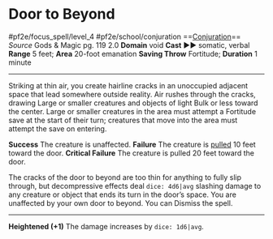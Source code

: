 # Door to Beyond
#pf2e/focus_spell/level_4 #pf2e/school/conjuration 
==[Conjuration](Conjuration.md)==
*Source* Gods & Magic pg. 119 2.0
**Domain** void
**Cast** ►► somatic, verbal
**Range** 5 feet; **Area** 20-foot emanation
**Saving Throw** Fortitude; **Duration** 1 minute

---
Striking at thin air, you create hairline cracks in an unoccupied adjacent space that lead somewhere outside reality. Air rushes through the cracks, drawing Large or smaller creatures and objects of light Bulk or less toward the center. Large or smaller creatures in the area must attempt a Fortitude save at the start of their turn; creatures that move into the area must attempt the save on entering.

**Success** The creature is unaffected.
**Failure** The creature is [pulled](Forced%20Movement.md) 10 feet toward the door.
**Critical Failure** The creature is pulled 20 feet toward the door.

The cracks of the door to beyond are too thin for anything to fully slip through, but decompressive effects deal `dice: 4d6|avg` slashing damage to any creature or object that ends its turn in the door’s space. You are unaffected by your own door to beyond. You can Dismiss the spell.

<hr>

**Heightened (+1)** The damage increases by `dice: 1d6|avg`.